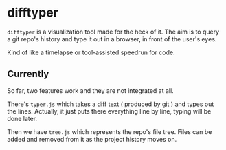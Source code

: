 # difftyper #

``difftyper`` is a visualization tool made for the heck of it. The aim is to query a git repo's
history and type it out in a browser, in front of the user's eyes.

Kind of like a timelapse or tool-assisted speedrun for code.

## Currently ##

So far, two features work and they are not integrated at all.

There's ``typer.js`` which takes a diff text ( produced by git ) and types out the lines.
Actually, it just puts there everything line by line, typing will be done later.

Then we have ``tree.js`` which represents the repo's file tree. Files can be added and removed
from it as the project history moves on. 
